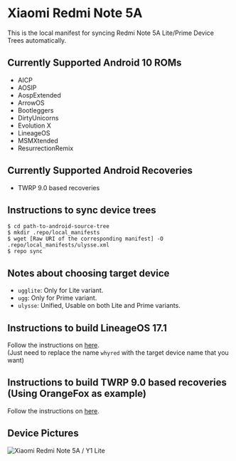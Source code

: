 # Xiaomi Redmi Note 5A
This is the local manifest for syncing Redmi Note 5A Lite/Prime Device Trees automatically.

## Currently Supported Android 10 ROMs
- AICP
- AOSIP
- AospExtended
- ArrowOS
- Bootleggers
- DirtyUnicorns
- Evolution X
- LineageOS
- MSMXtended
- ResurrectionRemix

## Currently Supported Android Recoveries
- TWRP 9.0 based recoveries

## Instructions to sync device trees
```
$ cd path-to-android-source-tree
$ mkdir .repo/local_manifests
$ wget [Raw URI of the corresponding manifest] -O .repo/local_manifests/ulysse.xml
$ repo sync
```

## Notes about choosing target device
- `ugglite`: Only for Lite variant.
- `ugg`: Only for Prime variant.
- `ulysse`: Unified, Usable on both Lite and Prime variants.

## Instructions to build LineageOS 17.1
Follow the instructions on [here](https://wiki.lineageos.org/devices/whyred/build).<br>
(Just need to replace the name `whyred` with the target device name that you want)

## Instructions to build TWRP 9.0 based recoveries (Using OrangeFox as example)
Follow the instructions on [here](https://gitlab.com/OrangeFox/Manifest/-/blob/fox_9.0/README.md).

## Device Pictures
![Xiaomi Redmi Note 5A / Y1 Lite](https://souqcms.s3.amazonaws.com/spring/images/2017/Xiaomi/Redmi-Note-5A-Dual-Sim/4-Redmi-Note-5A-Dual-Sim-Grey.jpg "Xiaomi Redmi Note 5A/Y1 Lite")
